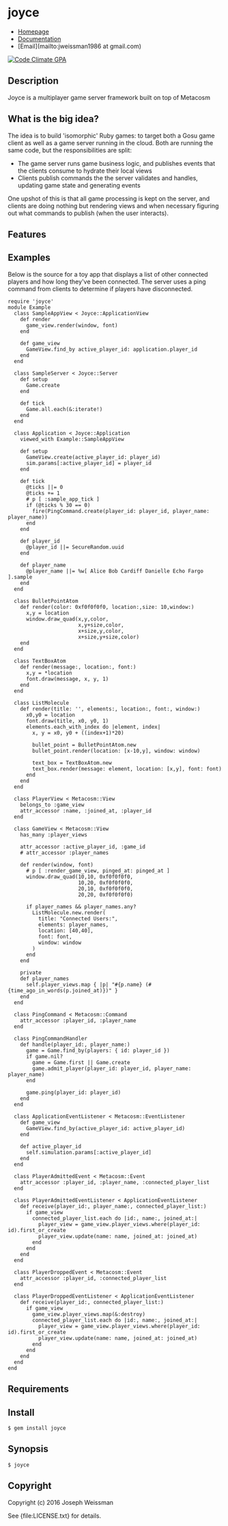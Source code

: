 # joyce


* [Homepage](https://rubygems.org/gems/joyce)
* [Documentation](http://rubydoc.info/gems/joyce/frames)
* [Email](mailto:jweissman1986 at gmail.com)

[![Code Climate GPA](https://codeclimate.com/github//joyce/badges/gpa.svg)](https://codeclimate.com/github//joyce)

## Description

Joyce is a multiplayer game server framework built on top of Metacosm

## What is the big idea?

The idea is to build 'isomorphic' Ruby games: to target both a Gosu game client as well as a game server
running in the cloud. Both are running the same code, but the responsibilities are split: 

  - The game server runs game business logic, and publishes events that the clients consume to hydrate their local views
  - Clients publish commands the the server validates and handles, updating game state and generating events

One upshot of this is that all game processing is kept on the server, and clients are doing nothing but
rendering views and when necessary figuring out what commands to publish (when the user interacts).

## Features

## Examples

Below is the source for a toy app that displays a list of other connected players and how long they've been connected. The server uses a ping command from clients to determine if players have disconnected.

    require 'joyce'
    module Example
      class SampleAppView < Joyce::ApplicationView
        def render
          game_view.render(window, font)
        end

        def game_view
          GameView.find_by active_player_id: application.player_id
        end
      end

      class SampleServer < Joyce::Server
        def setup
          Game.create
        end

        def tick
          Game.all.each(&:iterate!)
        end
      end

      class Application < Joyce::Application
        viewed_with Example::SampleAppView

        def setup
          GameView.create(active_player_id: player_id)
          sim.params[:active_player_id] = player_id
        end

        def tick
          @ticks ||= 0
          @ticks += 1
          # p [ :sample_app_tick ]
          if (@ticks % 30 == 0)
            fire(PingCommand.create(player_id: player_id, player_name: player_name))
          end
        end

        def player_id
          @player_id ||= SecureRandom.uuid
        end

        def player_name
          @player_name ||= %w[ Alice Bob Cardiff Danielle Echo Fargo ].sample
        end
      end

      class BulletPointAtom
        def render(color: 0xf0f0f0f0, location:,size: 10,window:)
          x,y = location
          window.draw_quad(x,y,color,
                           x,y+size,color,
                           x+size,y,color,
                           x+size,y+size,color)
        end
      end

      class TextBoxAtom
        def render(message:, location:, font:)
          x,y = *location
          font.draw(message, x, y, 1)
        end
      end

      class ListMolecule
        def render(title: '', elements:, location:, font:, window:)
          x0,y0 = location
          font.draw(title, x0, y0, 1)
          elements.each_with_index do |element, index|
            x, y = x0, y0 + ((index+1)*20)

            bullet_point = BulletPointAtom.new
            bullet_point.render(location: [x-10,y], window: window)

            text_box = TextBoxAtom.new
            text_box.render(message: element, location: [x,y], font: font)
          end
        end
      end

      class PlayerView < Metacosm::View
        belongs_to :game_view
        attr_accessor :name, :joined_at, :player_id
      end

      class GameView < Metacosm::View
        has_many :player_views

        attr_accessor :active_player_id, :game_id
        # attr_accessor :player_names

        def render(window, font)
          # p [ :render_game_view, pinged_at: pinged_at ]
          window.draw_quad(10,10, 0xf0f0f0f0,
                           10,20, 0xf0f0f0f0,
                           20,10, 0xf0f0f0f0,
                           20,20, 0xf0f0f0f0)

          if player_names && player_names.any?
            ListMolecule.new.render(
              title: "Connected Users:",
              elements: player_names,
              location: [40,40],
              font: font,
              window: window
            )
          end
        end

        private
        def player_names
          self.player_views.map { |p| "#{p.name} (#{time_ago_in_words(p.joined_at)})" }
        end
      end

      class PingCommand < Metacosm::Command
        attr_accessor :player_id, :player_name
      end

      class PingCommandHandler
        def handle(player_id:, player_name:)
          game = Game.find_by(players: { id: player_id })
          if game.nil?
            game = Game.first || Game.create
            game.admit_player(player_id: player_id, player_name: player_name)
          end

          game.ping(player_id: player_id)
        end
      end

      class ApplicationEventListener < Metacosm::EventListener
        def game_view
          GameView.find_by(active_player_id: active_player_id)
        end

        def active_player_id
          self.simulation.params[:active_player_id]
        end
      end

      class PlayerAdmittedEvent < Metacosm::Event
        attr_accessor :player_id, :player_name, :connected_player_list
      end

      class PlayerAdmittedEventListener < ApplicationEventListener
        def receive(player_id:, player_name:, connected_player_list:)
          if game_view
            connected_player_list.each do |id:, name:, joined_at:|
              player_view = game_view.player_views.where(player_id: id).first_or_create
              player_view.update(name: name, joined_at: joined_at)
            end
          end
        end
      end

      class PlayerDroppedEvent < Metacosm::Event
        attr_accessor :player_id, :connected_player_list
      end

      class PlayerDroppedEventListener < ApplicationEventListener
        def receive(player_id:, connected_player_list:)
          if game_view
            game_view.player_views.map(&:destroy)
            connected_player_list.each do |id:, name:, joined_at:|
              player_view = game_view.player_views.where(player_id: id).first_or_create
              player_view.update(name: name, joined_at: joined_at)
            end
          end
        end
      end
    end

## Requirements

## Install

    $ gem install joyce

## Synopsis

    $ joyce

## Copyright

Copyright (c) 2016 Joseph Weissman

See {file:LICENSE.txt} for details.
